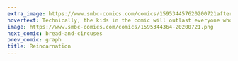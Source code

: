```yaml
---
extra_image: https://www.smbc-comics.com/comics/159534457620200721after.png
hovertext: Technically, the kids in the comic will outlast everyone who reads it.
image: https://www.smbc-comics.com/comics/1595344364-20200721.png
next_comic: bread-and-circuses
prev_comic: graph
title: Reincarnation
---
```



